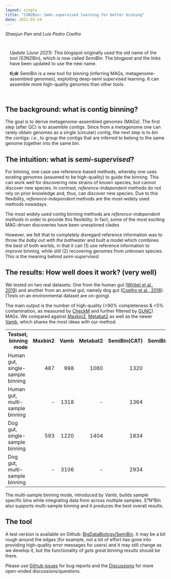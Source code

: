 ```yaml
---
layout: single
title: "S3N2Bin: Semi-supervised learning for better binning"
date: 2021-03-24
---
```


_Shaojun Pan and Luis Pedro Coelho_

<div style="padding: 1em" markdown="1">

_Update (June 2021)_: This blogspot originally used the old name of the tool
(S3N2Bin), which is now called _SemiBin_. The blogpost and the links have been
updated to use the new name.

**tl;dr** SemiBin is a new tool for binning (inferring MAGs,
metagenome-assembled genomes), exploiting deep-semi supervised learning. It can
assemble more high-quality genomes than other tools.

</div>

## The background: what is contig binning?

The goal is to derive metagenome-assembled genomes (MAGs). The first step
(after QC) is to assemble contigs. Since from a metagenome one can rarely
obtain genomes as a single (circular) contig, the next step is to _bin_ the
contigs: _i.e._, to group the contigs that are inferred to belong to the same
genome together into the same bin.

## The intuition: what is _semi-supervised_?

For binning, one case use reference-based methods, whereby one uses existing
genomes (assumed to be high-quality) to guide the binning. This can work well
for discovering new strains of known species, but cannot discover new species.
In contrast, _reference-independent_ methods do not rely on prior knowledge
and, thus, can discover new species. Due to this flexibility,
_reference-independent_ methods are the most-widely used methods nowadays.

The most widely used contig binning methods are _reference-independent methods_
in order to provide this flexibility. In fact, some of the most exciting
MAG-driven discoveries have been unexplored clades

However, we felt that to completely disregard reference information was to
_throw the baby out with the bathwater_ and built a model which combines the
best of both worlds, in that it can (1) use reference information to improve
binning, while still (2) recovering genomes from unknown species. This is the
meaning behind _semi-supervised_.

## The results: How well does it work? (very well)

We tested on two real datasets: One from the human gut ([Wirbel et al.,
2019](https://www.nature.com/articles/s41591-019-0406-6)) and another from an
animal gut, namely dog gut ([Coelho et al.,
2018](https://microbiomejournal.biomedcentral.com/articles/10.1186/s40168-018-0450-3)).
(Tests on an environmental dataset are on-going).

The main output is the number of high-quality (&gt;90% completeness &amp;
&lt;5% contamination, as measured by
[CheckM](http://genome.cshlp.org/content/25/7/1043) and further filtered by
[GUNC](https://doi.org/10.1101/2020.12.16.422776)) MAGs. We compared against
[Maxbin2](https://academic.oup.com/bioinformatics/article/32/4/605/1744462),
[Metabat2](https://peerj.com/articles/7359/) as well as the newer
[Vamb](https://www.nature.com/articles/s41587-020-00777-4), which shares the
most ideas with our method.

<table style="vertical-align:middle; text-align:right;">
<tr>
<th>Testset, binning mode</th>
<th>Maxbin2</th>
<th>Vamb</th>
<th>Metabat2</th>
<th>SemiBin(CAT)</th>
<th>SemiBin(mmseqs)</th>
</tr>
<tr>
<td style="text-align: left">Human gut, single-sample binning</td>
<td>487</td>
<td>998</td>
<td>1060</td>
<td>1320</td>
<td><strong>1497</strong></td></tr>
<tr>
<td style="text-align: left">Human gut, multi-sample binning</td>
<td>-</td>
<td>1318</td>
<td>-</td>
<td>1364</td>
<td><strong>1549</strong></td></tr>
<tr>
<td style="text-align: left">Dog gut, single-sample binning</td>
<td>593</td>
<td>1220</td>
<td>1404</td>
<td>1834</td>
<td><strong>2415</strong></td></tr>
<tr>
<td style="text-align: left">Dog gut, multi-sample binning</td>
<td>-</td>
<td>3106</td>
<td>-</td>
<td>2934</td>
<td><strong>3448</strong></td></tr>
</table>


The multi-sample binning mode, introduced by Vamb, builds sample specific bins
while integrating data from across multiple samples. S³N²Bin also supports
multi-sample binning and it produces the best overall results.

## The tool

A test version is available on Github:
[BigDataBiology/SemiBin](https://github.com/BigDataBiology/SemiBin). It may be
a bit rough around the edges (for example, not a lot of effort has gone into
providing high-quality error messages for users) and it may still change as we
develop it, but the functionality of _gets great binning results_ should be
there.

Please use [Github issues](https://github.com/BigDataBiology/SemiBin/issues)
for bug reports and the
[Discussions](https://github.com/BigDataBiology/SemiBin/discussions) for more
open-ended discussions/questions.

